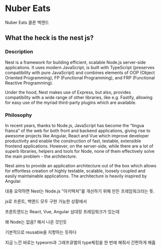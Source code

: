 # Nuber Eats

Nuber Eats 클론 백엔드

## What the heck is the nest js?

### Description

Nest is a framework for building efficient, scalable Node.js server-side applications. It uses modern JavaScript, is built with TypeScript (preserves compatibility with pure JavaScript) and combines elements of OOP (Object Oriented Programming), FP (Functional Programming), and FRP (Functional Reactive Programming).

Under the hood, Nest makes use of Express, but also, provides compatibility with a wide range of other libraries, like e.g. Fastify, allowing for easy use of the myriad third-party plugins which are available.

### Philosophy

In recent years, thanks to Node.js, JavaScript has become the “lingua franca” of the web for both front and backend applications, giving rise to awesome projects like Angular, React and Vue which improve developer productivity and enable the construction of fast, testable, extensible frontend applications. However, on the server-side, while there are a lot of superb libraries, helpers and tools for Node, none of them effectively solve the main problem - the architecture.

Nest aims to provide an application architecture out of the box which allows for effortless creation of highly testable, scalable, loosely coupled and easily maintainable applications. The architecture is heavily inspired by Angular.

대충 요약하면 Nest는 Node.js "아키텍처"를 개선하기 위해 만든 프레임워크라는 뜻.

js로 프론트, 백엔드 모두 구현 가능한 상황에서

프론트엔드는 React, Vue, Angular 삼대장 프레임워크가 있는데

왜 Node는 없음? 해서 나온 것인듯

기본적으로 reusable을 지향하는 듯하다

지금 느낀 바로는 typeorm과 그래프큐엘의 type체킹을 한 번에 해줘서 간편하게 해줌
